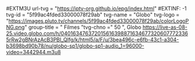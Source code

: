 #EXTM3U url-tvg =
"https://iptv-org.github.io/epg/index.html"
#EXTINF: -1 tvg-id = "5f99ac4fded33000078f29ab" tvg-name = "Globo" tvg-logo = "https://images.pluto.tv/channels/5f99ac4fded33000078f29ab/colorLogoPNG.png" group-title = " Filmes "tvg-chno =" 50 ", Globo
https://live-as-08-25.video.globo.com/h/0401634763720156163988716346773206077723365rRw2gBNrAzAcB3PBI_Qlfg/k/html5/a/F/u/3bea496c-e6fb-43c1-a304-b3698bd90b78/nu/globo-sp1/globo-sp1-audio_1=96000-video=3442944.m3u8
